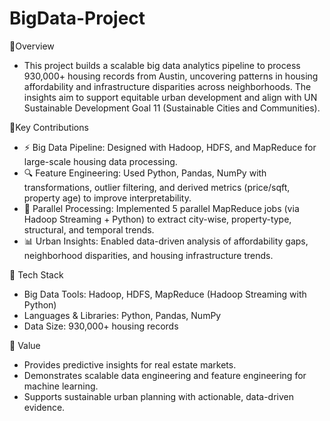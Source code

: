 # BigData-Project
🔹Overview
* This project builds a scalable big data analytics pipeline to process 930,000+ housing records from Austin, uncovering patterns in housing affordability and infrastructure disparities across neighborhoods. The insights aim to support equitable urban development and align with UN Sustainable Development Goal 11 (Sustainable Cities and Communities). 

🔹Key Contributions
* ⚡ Big Data Pipeline: Designed with Hadoop, HDFS, and MapReduce for large-scale housing data processing.
* 🔍 Feature Engineering: Used Python, Pandas, NumPy with transformations, outlier filtering, and derived metrics (price/sqft, property age) to improve interpretability.
* 🔄 Parallel Processing: Implemented 5 parallel MapReduce jobs (via Hadoop Streaming + Python) to extract city-wise, property-type, structural, and temporal trends.
* 📊 Urban Insights: Enabled data-driven analysis of affordability gaps, neighborhood disparities, and housing infrastructure trends.

🔹 Tech Stack
* Big Data Tools: Hadoop, HDFS, MapReduce (Hadoop Streaming with Python)
* Languages & Libraries: Python, Pandas, NumPy
* Data Size: 930,000+ housing records

🔹 Value
* Provides predictive insights for real estate markets.
* Demonstrates scalable data engineering and feature engineering for machine learning.
* Supports sustainable urban planning with actionable, data-driven evidence.
